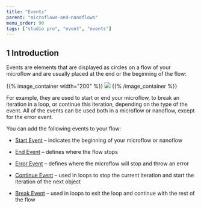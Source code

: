 ```yaml
---
title: "Events"
parent: "microflows-and-nanoflows"
menu_order: 90
tags: ["studio pro", "event", "events"]
---
```


## 1 Introduction

Events are elements that are displayed as circles on a flow of your microflow and are usually placed at the end or the beginning of the flow:

{{% image_container width="200" %}}
![](attachments/events/events.png)
{{% /image_container %}}

For example, they are used to start or end your microflow, to break an iteration in a loop, or continue this iteration, depending on the type of the event. All of the events can be used both in a microflow or nanoflow, except for the error event. 

You can add the following events to your flow:

* [Start Event](start-event) – indicates the beginning of your microflow or nanoflow 

* [End Event](end-event) – defines where the flow stops

* [Error Event](error-event) – defines where the microflow will stop and throw an error

* [Continue Event](continue-event) – used in loops to stop the current iteration and start the iteration of the next object

* [Break Event](break-event) – used in loops to exit the loop and continue with the rest of the flow